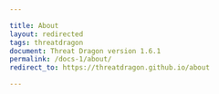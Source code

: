 ```yaml
---

title: About
layout: redirected
tags: threatdragon
document: Threat Dragon version 1.6.1
permalink: /docs-1/about/
redirect_to: https://threatdragon.github.io/about

---
```

